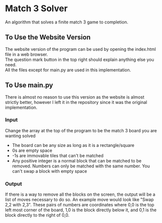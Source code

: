 # Match 3 Solver
An algorithm that solves a finite match 3 game to completion.

## To Use the Website Version

The website version of the program can be used by opening the index.html file in a web browser.  
The question mark button in the top right should explain anything else you need.  
All the files except for main.py are used in this implementation.

## To Use main.py

There is almost no reason to use this version as the website is almost strictly better, however I left it in the repository since it was the original implementation.

### Input
Change the array at the top of the program to be the match 3 board you are wanting solved

+ The board can be any size as long as it is a rectangle/square  
+ 0s are empty space  
+ -1s are immovable tiles that can't be matched  
+ Any positive integer is a normal block that can be matched to be removed. Numbers can only be matched with the same number. You can't swap a block with empty space  

### Output
If there is a way to remove all the blocks on the screen, the output will be a list of moves necessary to do so. An example move would look like "Swap 2,2 with 2,3". These pairs of numbers are coordinates where 0,0 is the top left most corner of the board, 1,0 is the block directly below it, and 0,1 is the block directly to the right of 0,0.